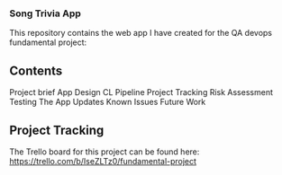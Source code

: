 ### Song Trivia App

This repository contains the web app I have created for the QA devops fundamental project:

## Contents

 Project brief
 App Design
 CL Pipeline
 Project Tracking
 Risk Assessment
 Testing
 The App
 Updates
 Known Issues
 Future Work


## Project Tracking

The Trello board for this project can be found here:
https://trello.com/b/IseZLTz0/fundamental-project